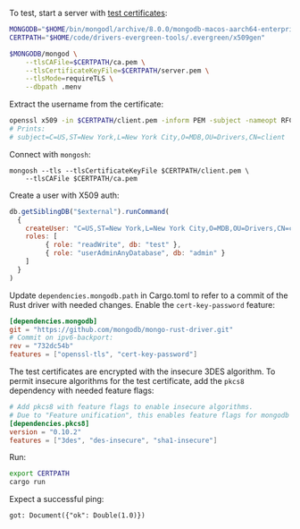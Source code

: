To test, start a server with [test certificates](https://github.com/mongodb-labs/drivers-evergreen-tools/tree/93b20d9660fa5ef82b63d541d5a6f86f80ba4503/.evergreen/x509gen):

```bash
MONGODB="$HOME/bin/mongodl/archive/8.0.0/mongodb-macos-aarch64-enterprise-8.0.0/bin/"
CERTPATH="$HOME/code/drivers-evergreen-tools/.evergreen/x509gen"

$MONGODB/mongod \
    --tlsCAFile=$CERTPATH/ca.pem \
    --tlsCertificateKeyFile=$CERTPATH/server.pem \
    --tlsMode=requireTLS \
    --dbpath .menv
```

Extract the username from the certificate:
```bash
openssl x509 -in $CERTPATH/client.pem -inform PEM -subject -nameopt RFC2253 -noout
# Prints:
# subject=C=US,ST=New York,L=New York City,O=MDB,OU=Drivers,CN=client
```

Connect with `mongosh`:
```
mongosh --tls --tlsCertificateKeyFile $CERTPATH/client.pem \
    --tlsCAFile $CERTPATH/ca.pem
```

Create a user with X509 auth:
```javascript
db.getSiblingDB("$external").runCommand(
  {
    createUser: "C=US,ST=New York,L=New York City,O=MDB,OU=Drivers,CN=client",
    roles: [
         { role: "readWrite", db: "test" },
         { role: "userAdminAnyDatabase", db: "admin" }
    ]
  }
)
```


Update `dependencies.mongodb.path` in Cargo.toml to refer to a commit of the Rust driver with needed changes. Enable the `cert-key-password` feature:

```toml
[dependencies.mongodb]
git = "https://github.com/mongodb/mongo-rust-driver.git"
# Commit on ipv6-backport:
rev = "732dc54b"
features = ["openssl-tls", "cert-key-password"]
```

The test certificates are encrypted with the insecure 3DES algorithm. To permit insecure algorithms for the test certificate, add the `pkcs8` dependency with needed feature flags:

```toml
# Add pkcs8 with feature flags to enable insecure algorithms.
# Due to "Feature unification", this enables feature flags for mongodb driver.
[dependencies.pkcs8]
version = "0.10.2"
features = ["3des", "des-insecure", "sha1-insecure"]
```

Run:
```bash
export CERTPATH
cargo run
```

Expect a successful ping:
```
got: Document({"ok": Double(1.0)})
```
